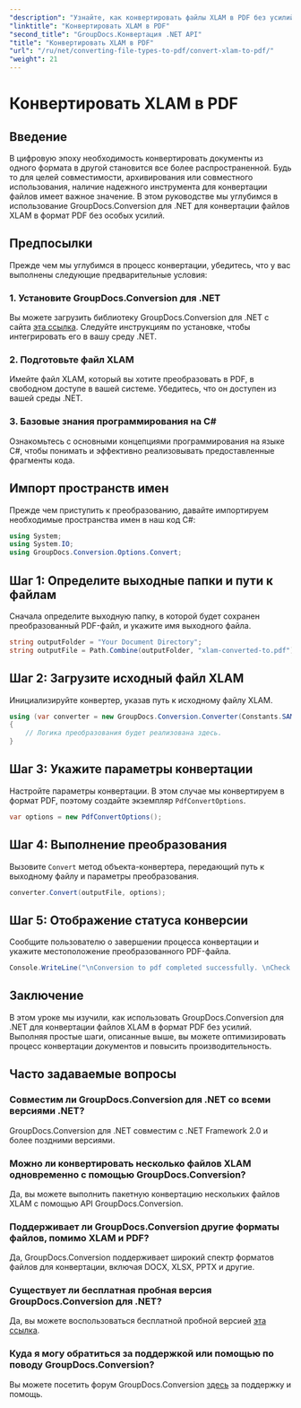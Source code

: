 ```yaml
---
"description": "Узнайте, как конвертировать файлы XLAM в PDF без усилий с помощью GroupDocs.Conversion для .NET. Следуйте нашему пошаговому руководству для бесшовного преобразования документов."
"linktitle": "Конвертировать XLAM в PDF"
"second_title": "GroupDocs.Конвертация .NET API"
"title": "Конвертировать XLAM в PDF"
"url": "/ru/net/converting-file-types-to-pdf/convert-xlam-to-pdf/"
"weight": 21
---
```


# Конвертировать XLAM в PDF

## Введение
В цифровую эпоху необходимость конвертировать документы из одного формата в другой становится все более распространенной. Будь то для целей совместимости, архивирования или совместного использования, наличие надежного инструмента для конвертации файлов имеет важное значение. В этом руководстве мы углубимся в использование GroupDocs.Conversion для .NET для конвертации файлов XLAM в формат PDF без особых усилий.
## Предпосылки
Прежде чем мы углубимся в процесс конвертации, убедитесь, что у вас выполнены следующие предварительные условия:
### 1. Установите GroupDocs.Conversion для .NET
Вы можете загрузить библиотеку GroupDocs.Conversion для .NET с сайта [эта ссылка](https://releases.groupdocs.com/conversion/net/). Следуйте инструкциям по установке, чтобы интегрировать его в вашу среду .NET.
### 2. Подготовьте файл XLAM
Имейте файл XLAM, который вы хотите преобразовать в PDF, в свободном доступе в вашей системе. Убедитесь, что он доступен из вашей среды .NET.
### 3. Базовые знания программирования на C#
Ознакомьтесь с основными концепциями программирования на языке C#, чтобы понимать и эффективно реализовывать предоставленные фрагменты кода.

## Импорт пространств имен
Прежде чем приступить к преобразованию, давайте импортируем необходимые пространства имен в наш код C#:
```csharp
using System;
using System.IO;
using GroupDocs.Conversion.Options.Convert;
```

## Шаг 1: Определите выходные папки и пути к файлам
Сначала определите выходную папку, в которой будет сохранен преобразованный PDF-файл, и укажите имя выходного файла.
```csharp
string outputFolder = "Your Document Directory";
string outputFile = Path.Combine(outputFolder, "xlam-converted-to.pdf");
```
## Шаг 2: Загрузите исходный файл XLAM
Инициализируйте конвертер, указав путь к исходному файлу XLAM.
```csharp
using (var converter = new GroupDocs.Conversion.Converter(Constants.SAMPLE_XLAM))
{
    // Логика преобразования будет реализована здесь.
}
```
## Шаг 3: Укажите параметры конвертации
Настройте параметры конвертации. В этом случае мы конвертируем в формат PDF, поэтому создайте экземпляр `PdfConvertOptions`.
```csharp
var options = new PdfConvertOptions();
```
## Шаг 4: Выполнение преобразования
Вызовите `Convert` метод объекта-конвертера, передающий путь к выходному файлу и параметры преобразования.
```csharp
converter.Convert(outputFile, options);
```
## Шаг 5: Отображение статуса конверсии
Сообщите пользователю о завершении процесса конвертации и укажите местоположение преобразованного PDF-файла.
```csharp
Console.WriteLine("\nConversion to pdf completed successfully. \nCheck output in {0}", outputFolder);
```

## Заключение
В этом уроке мы изучили, как использовать GroupDocs.Conversion для .NET для конвертации файлов XLAM в формат PDF без усилий. Выполняя простые шаги, описанные выше, вы можете оптимизировать процесс конвертации документов и повысить производительность.
## Часто задаваемые вопросы
### Совместим ли GroupDocs.Conversion для .NET со всеми версиями .NET?
GroupDocs.Conversion для .NET совместим с .NET Framework 2.0 и более поздними версиями.
### Можно ли конвертировать несколько файлов XLAM одновременно с помощью GroupDocs.Conversion?
Да, вы можете выполнить пакетную конвертацию нескольких файлов XLAM с помощью API GroupDocs.Conversion.
### Поддерживает ли GroupDocs.Conversion другие форматы файлов, помимо XLAM и PDF?
Да, GroupDocs.Conversion поддерживает широкий спектр форматов файлов для конвертации, включая DOCX, XLSX, PPTX и другие.
### Существует ли бесплатная пробная версия GroupDocs.Conversion для .NET?
Да, вы можете воспользоваться бесплатной пробной версией [эта ссылка](https://releases.groupdocs.com/).
### Куда я могу обратиться за поддержкой или помощью по поводу GroupDocs.Conversion?
Вы можете посетить форум GroupDocs.Conversion [здесь](https://forum.groupdocs.com/c/conversion/11) за поддержку и помощь.